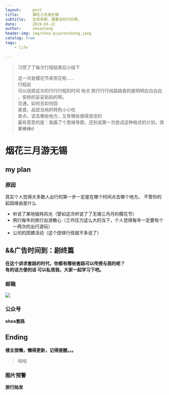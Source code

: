```yaml
---
layout:     post
title:      烟花三月游无锡
subtitle:   生命有限，需要及时行乐啊。
date:       2019-03-22
author:     sheazhang
header-img: img/shea-qiyurensheng.jpeg
catalog: true
tags:
    - life
    
---
```


> 习惯了了每次行程结束后小结下

> 这一次是樱花节来赏花啦……  
> 行程前  
>可以说把这次的⾏行行程的时间 地点 旅⾏行行线路路查的是明明⽩白⽩白 ，安排的妥妥贴贴的啊。  
>交通，如何去如何回  
>美食，品尝当地的特色⼩小吃  
>景点，该去哪些地方，又有哪些值得游览的  
>最有意思的是：我画了个思维导图，还别说第一次尝试这种格式的计划，效果棒棒d


# 烟花三月游无锡

## my plan

### 原因

其实个人觉得大多数人出行的第一步一定是在哪个时间点去哪个地方。
不管你的起因缘由是什么

- 听说了某地独特风光（譬如这次听说了了无锡三⽉月的樱花节）
- 例行每年的旅行出游散心（工作压力这么大的当下，个⼈觉得每年一定要有个一两次的出行游玩）
- 公司的团建活动（这个团体行径就不多说了）



## &&广告时间到：剧终篇

**在这个讲求套路的时代，你都有哪些套路可以传授与我的呢？**  
**有的话方便的话 可以私信我，大家一起学习下吧。**

### 邮箱

![](https://i.imgur.com/ZuFV0fE.jpg)

### 公众号


**shea套路**  

## Ending



**楼主很懒，懒得更新，记得提醒。。。**



> 哈哈

### 图片预警

**旅行始发**  

